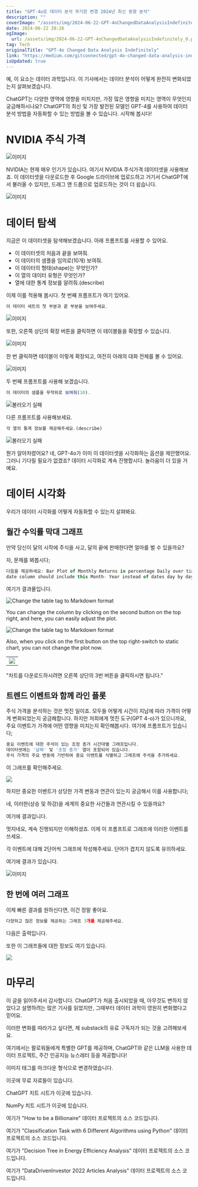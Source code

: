 ```yaml
---
title: "GPT-4o로 데이터 분석 무기한 변경 2024년 최신 동향 분석"
description: ""
coverImage: "/assets/img/2024-06-22-GPT-4oChangedDataAnalysisIndefinitely_0.png"
date: 2024-06-22 20:26
ogImage: 
  url: /assets/img/2024-06-22-GPT-4oChangedDataAnalysisIndefinitely_0.png
tag: Tech
originalTitle: "GPT-4o Changed Data Analysis Indefinitely"
link: "https://medium.com/gitconnected/gpt-4o-changed-data-analysis-indefinitely-e528dd7d6aa1"
isUpdated: true
---
```






예, 이 요소는 데이터 과학입니다. 이 기사에서는 데이터 분석이 어떻게 완전히 변화되었는지 살펴보겠습니다.

ChatGPT는 다양한 영역에 영향을 미치지만, 가장 많은 영향을 미치는 영역이 무엇인지 궁금해하시나요? ChatGPT의 최신 및 가장 발전된 모델인 GPT-4를 사용하여 데이터 분석 방법을 자동화할 수 있는 방법을 볼 수 있습니다. 시작해 봅시다!

<div class="content-ad"></div>

# NVIDIA 주식 가격

![이미지](/assets/img/2024-06-22-GPT-4oChangedDataAnalysisIndefinitely_1.png)

NVIDIA는 현재 매우 인기가 있습니다. 여기서 NVIDIA 주식가격 데이터셋을 사용해보죠. 이 데이터셋을 다운로드한 후 Google 드라이브에 업로드하고 거기서 ChatGPT에서 불러올 수 있지만, 드래그 앤 드롭으로 업로드하는 것이 더 쉽습니다.

![이미지](/assets/img/2024-06-22-GPT-4oChangedDataAnalysisIndefinitely_2.png)

<div class="content-ad"></div>

# 데이터 탐색

지금은 이 데이터셋을 탐색해보겠습니다. 아래 프롬프트를 사용할 수 있어요.

- 이 데이터셋의 처음과 끝을 보여줘.
- 이 데이터의 샘플을 임의로(10개) 보여줘.
- 이 데이터의 형태(shape)는 무엇인가?
- 이 열의 데이터 유형은 무엇인가?
- 열에 대한 통계 정보를 알려줘.(describe)

이제 이를 적용해 봅시다. 첫 번째 프롬프트가 여기 있어요.

<div class="content-ad"></div>

```js
이 데이터 세트의 첫 부분과 끝 부분을 보여주세요.
```

![이미지](/assets/img/2024-06-22-GPT-4oChangedDataAnalysisIndefinitely_3.png)

또한, 오른쪽 상단의 확장 버튼을 클릭하면 이 테이블들을 확장할 수 있습니다.

![이미지](/assets/img/2024-06-22-GPT-4oChangedDataAnalysisIndefinitely_4.png)

<div class="content-ad"></div>

한 번 클릭하면 테이블이 이렇게 확장되고, 여전히 아래의 대화 전체를 볼 수 있어요.

![이미지](/assets/img/2024-06-22-GPT-4oChangedDataAnalysisIndefinitely_5.png)

두 번째 프롬프트를 사용해 보겠습니다.

```js
이 데이터의 샘플을 무작위로 보여줘(10).
```

<div class="content-ad"></div>


![불러오기 실패](/assets/img/2024-06-22-GPT-4oChangedDataAnalysisIndefinitely_6.png)

다른 프롬프트를 사용해보세요.

```js
각 열의 통계 정보를 제공해주세요.(describe)
```

![불러오기 실패](/assets/img/2024-06-22-GPT-4oChangedDataAnalysisIndefinitely_7.png)


<div class="content-ad"></div>

뭔가 알아차렸어요? 네, GPT-4o가 이미 이 데이터셋을 시각화하는 옵션을 제안했어요. 그러니 기다릴 필요가 없겠죠? 데이터 시각화로 계속 진행합시다. 놀라움이 더 있을 거예요.

# 데이터 시각화

우리가 데이터 시각화를 어떻게 자동화할 수 있는지 살펴봐요.

## 월간 수익률 막대 그래프

<div class="content-ad"></div>

만약 당신이 달의 시작에 주식을 사고, 달의 끝에 판매한다면 얼마를 벌 수 있을까요?

자, 문제를 봐봅시다;

```js
다음을 제공하세요: Bar Plot of Monthly Returns in percentage Daily over time, 
date column should include this Month- Year instead of dates day by day.
```

여기가 결과물입니다.

<div class="content-ad"></div>

![Change the table tag to Markdown format](/assets/img/2024-06-22-GPT-4oChangedDataAnalysisIndefinitely_8.png)  

You can change the column by clicking on the second button on the top right, and here, you can easily adjust the plot.

![Change the table tag to Markdown format](/assets/img/2024-06-22-GPT-4oChangedDataAnalysisIndefinitely_9.png)  

Also, when you click on the first button on the top right-switch to static chart, you can not change the plot now.

<div class="content-ad"></div>

<table>
  <tr>
    <td><img src="/assets/img/2024-06-22-GPT-4oChangedDataAnalysisIndefinitely_10.png" /></td>
  </tr>
</table>

"차트를 다운로드하시려면 오른쪽 상단의 3번 버튼을 클릭하시면 됩니다."

## 트렌드 이벤트와 함께 라인 플롯

주식 가격을 분석하는 것은 멋진 일이죠. 모두들 어떻게 시간이 지남에 따라 가격이 어떻게 변화되었는지 궁금해합니다. 하지만 저희에게 멋진 도구(GPT 4-o)가 있으니까요, 주요 이벤트가 가격에 어떤 영향을 미치는지 확인해봅시다. 여기에 프롬프트가 있습니다;

<div class="content-ad"></div>

```js
중요 이벤트에 대한 주석이 있는 조정 종가 시간대별 그래프입니다.
데이터셋에는 '날짜' 및 '조정 종가' 열이 포함되어 있습니다.
주식 가격의 주요 변동에 기반하여 중요 이벤트를 식별하고 그래프에 주석을 추가하세요.
```

이 그래프를 확인해주세요.

<img src="/assets/img/2024-06-22-GPT-4oChangedDataAnalysisIndefinitely_11.png" />

하지만 중요한 이벤트가 상당한 가격 변동과 연관이 있는지 궁금해서 이를 사용합니다;


<div class="content-ad"></div>


네, 이러한(상승 및 하강)을 세계의 중요한 사건들과 연관시킬 수 있을까요?


여기에 결과입니다.

멋지네요, 계속 진행되지만 이해하셨죠. 이제 이 프롬프트로 그래프에 이러한 이벤트를 쓰세요.


각 이벤트에 대해 2단어씩 그래프에 작성해주세요.
단어가 겹치지 않도록 유의하세요.


<div class="content-ad"></div>

여기에 결과가 있습니다.

![이미지](/assets/img/2024-06-22-GPT-4oChangedDataAnalysisIndefinitely_12.png)

## 한 번에 여러 그래프

이제 빠른 결과를 원하신다면, 이건 정말 좋아요.

<div class="content-ad"></div>

```js
다양하고 많은 정보를 제공하는 그래프 3개를 제공해주세요.
```

다음은 출력입니다.

또한 이 그래프들에 대한 정보도 여기 있습니다.

<img src="/assets/img/2024-06-22-GPT-4oChangedDataAnalysisIndefinitely_13.png" />

<div class="content-ad"></div>

# 마무리

이 글을 읽어주셔서 감사합니다. ChatGPT가 처음 출시되었을 때, 아무것도 변하지 않았다고 설명하려는 많은 기사를 읽었지만, 그때부터 데이터 과학이 영원히 변화했다고 믿어요.

이러한 변화를 따라가고 싶다면, 제 substack의 유료 구독자가 되는 것을 고려해보세요.

여기에서는 팔로워들에게 특별한 GPT를 제공하며, ChatGPT와 같은 LLM을 사용한 데이터 프로젝트, 주간 인공지능 뉴스레터 등을 제공합니다!

<div class="content-ad"></div>

이미지 태그를 마크다운 형식으로 변경하였습니다.

이곳에 무료 자료들이 있습니다.

ChatGPT 치트 시트가 이곳에 있습니다.

NumPy 치트 시트가 이곳에 있습니다.

<div class="content-ad"></div>

여기가 "How to be a Billionaire" 데이터 프로젝트의 소스 코드입니다.

여기가 "Classification Task with 6 Different Algorithms using Python" 데이터 프로젝트의 소스 코드입니다.

여기가 "Decision Tree in Energy Efficiency Analysis" 데이터 프로젝트의 소스 코드입니다.

여기가 "DataDrivenInvestor 2022 Articles Analysis" 데이터 프로젝트의 소스 코드입니다.